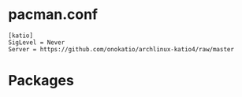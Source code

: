 
# pacman.conf

```
[katio]
SigLevel = Never
Server = https://github.com/onokatio/archlinux-katio4/raw/master
```

# Packages

```
```
